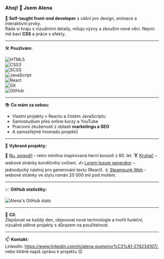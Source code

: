 ### Ahoj! 👋 Jsem Alena

🎨 **Self-taught front-end developer** s vášní pro design, animace a interaktivní prvky.  
Ráda si hraju s vizuálními detaily, miluju výzvy a zkouším nové věci. Nejvíc mě baví **CSS** a práce s efekty.

---

🛠️ **Používám:**

![HTML5](https://img.shields.io/badge/-HTML5-E34F26?logo=html5&logoColor=white&style=flat)  
![CSS3](https://img.shields.io/badge/-CSS3-1572B6?logo=css3&logoColor=white&style=flat)  
![SCSS](https://img.shields.io/badge/-SCSS-CC6699?logo=sass&logoColor=white&style=flat)  
![JavaScript](https://img.shields.io/badge/-JavaScript-F7DF1E?logo=javascript&logoColor=black&style=flat)  
![React](https://img.shields.io/badge/-React-61DAFB?logo=react&logoColor=black&style=flat)  
![Git](https://img.shields.io/badge/-Git-F05032?logo=git&logoColor=white&style=flat)  
![GitHub](https://img.shields.io/badge/-GitHub-181717?logo=github&logoColor=white&style=flat)

---

📚 **Co mám za sebou:**

- Vlastní projekty v Reactu a čistém JavaScriptu
- Samostudium přes online kurzy a YouTube
- Pracovní zkušenosti z oblasti **marketingu a SEO**
- A  samozřejmě hromadu projektů

---

📌 **Vybrané projekty:**

🧩 [Nu, pogodi!](https://github.com/Alena0490/Nu-pogodi) – retro minihra inspirovaná herní konzolí z 80. let.
🏋️ [Kruhač](https://github.com/Alena0490/Kruh-) – webové stránky kondičního cvičení.
✍️ [Lorem Ipsum generátor](https://github.com/Alena0490/Lorem-Ipsum-Generator) – jednoduchý nástroj pro generování textu (React).
⚓ [Steampunk Web](https://github.com/Alena0490/20000-Leagues)  - webové stránky ve stylu román 20 000 mil pod mořem.

---

📈 **GitHub statistiky:**

![Alena's GitHub stats](https://github-readme-stats.vercel.app/api?username=Alena0490&show_icons=true&theme=default)

---

🎯 **Cíl:**  
Zlepšovat se každý den, objevovat nové technologie a tvořit funkční, vizuálně pěkné projekty s důrazem na použitelnost.

---

📫 **Kontakt:**  
LinkedIn: https://www.linkedin.com/in/alena-pumprov%C3%A1-274234107/, 
nebo klidně napiš zprávu k projektu 😊
